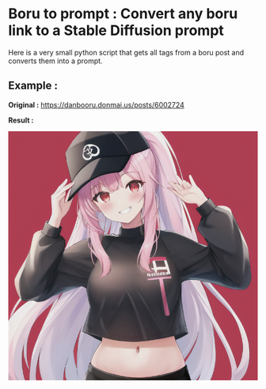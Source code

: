 # Boru to prompt : Convert any boru link to a Stable Diffusion prompt

Here is a very small python script that gets all tags from a boru post and converts them into a prompt.

## Example :

**Original :** https://danbooru.donmai.us/posts/6002724

**Result :** 

<img src="examples/1.png">
